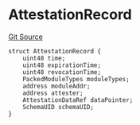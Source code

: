 # AttestationRecord
[Git Source](https://github.com/rhinestonewtf/registry/blob/350cdd9001705a91cd42a82c8ee3e0cd055714e5/src/DataTypes.sol)


```solidity
struct AttestationRecord {
    uint48 time;
    uint48 expirationTime;
    uint48 revocationTime;
    PackedModuleTypes moduleTypes;
    address moduleAddr;
    address attester;
    AttestationDataRef dataPointer;
    SchemaUID schemaUID;
}
```

